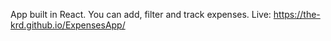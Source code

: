 App built in React. You can add, filter and track expenses. 
Live: https://the-krd.github.io/ExpensesApp/


